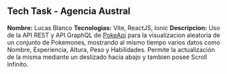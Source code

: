 ## Tech Task - Agencia Austral

**Nombre:** Lucas Blanco
**Tecnologias:** Vite, ReactJS, Ionic
**Descripcion:** Uso de la API REST y API GraphQL de [PokeApi](https://pokeapi.co/) para la visualizacion aleatoria de un conjunto de Pokemones, mostrando al mismo tiempo varios datos como Nombre, Experiencia, Altura, Peso y Habilidades. Permite la actualización de la misma mediante un deslizado hacia abajo y tambien posee Scroll Infinito.
